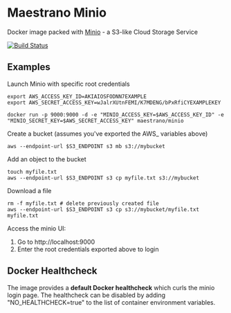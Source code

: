 # Maestrano Minio
Docker image packed with [Minio](https://minio.io/) - a S3-like Cloud Storage Service

[![Build Status](https://travis-ci.org/maestrano/docker-minio.svg?branch=master)](https://travis-ci.org/maestrano/docker-minio)

## Examples
Launch Minio with specific root credentials
```
export AWS_ACCESS_KEY_ID=AKIAIOSFODNN7EXAMPLE
export AWS_SECRET_ACCESS_KEY=wJalrXUtnFEMI/K7MDENG/bPxRfiCYEXAMPLEKEY

docker run -p 9000:9000 -d -e "MINIO_ACCESS_KEY=$AWS_ACCESS_KEY_ID" -e "MINIO_SECRET_KEY=$AWS_SECRET_ACCESS_KEY" maestrano/minio
```

Create a bucket (assumes you've exported the AWS_ variables above)
```
aws --endpoint-url $S3_ENDPOINT s3 mb s3://mybucket
```

Add an object to the bucket
```
touch myfile.txt
aws --endpoint-url $S3_ENDPOINT s3 cp myfile.txt s3://mybucket
```

Download a file
```
rm -f myfile.txt # delete previously created file
aws --endpoint-url $S3_ENDPOINT s3 cp s3://mybucket/myfile.txt myfile.txt
```

Access the minio UI:
1. Go to http://localhost:9000
2. Enter the root credentials exported above to login

## Docker Healthcheck
The image provides a **default Docker healthcheck** which curls the minio login page. The healthcheck can be disabled by adding "NO_HEALTHCHECK=true" to the list of container environment variables.
